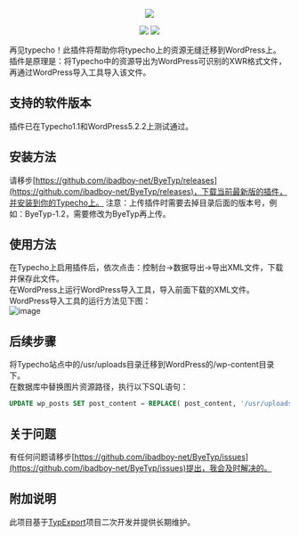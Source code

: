<p align="center"><img src="https://github.com/ibadboy-net/ByeTyp/blob/master/image/logo.png"></p>

<p align="center">
<a href="https://github.com/ibadboy-net/ByeTyp/releases"><img src="https://img.shields.io/badge/pod-v1.3-yellow.svg"></a>
<a href="https://github.com/ibadboy-net/ByeTyp/blob/master/LICENSE"><img src="https://img.shields.io/badge/license-mit-000000.svg"></a>
</p>

再见typecho！此插件将帮助你将typecho上的资源无缝迁移到WordPress上。  
插件是原理是：将Typecho中的资源导出为WordPress可识别的XWR格式文件，再通过WordPress导入工具导入该文件。  

## 支持的软件版本
插件已在Typecho1.1和WordPress5.2.2上测试通过。

## 安装方法
请移步[https://github.com/ibadboy-net/ByeTyp/releases](https://github.com/ibadboy-net/ByeTyp/releases)，下载当前最新版的插件，并安装到你的Typecho上。 
注意：上传插件时需要去掉目录后面的版本号，例如：ByeTyp-1.2，需要修改为ByeTyp再上传。    

## 使用方法
在Typecho上启用插件后，依次点击：控制台->数据导出->导出XML文件，下载并保存此文件。  
在WordPress上运行WordPress导入工具，导入前面下载的XML文件。     
WordPress导入工具的运行方法见下图：  
![image](https://github.com/ibadboy-net/ByeTyp/blob/master/image/wp.png)

## 后续步骤
将Typecho站点中的/usr/uploads目录迁移到WordPress的/wp-content目录下。  
在数据库中替换图片资源路径，执行以下SQL语句：  
```sql
UPDATE wp_posts SET post_content = REPLACE( post_content, '/usr/uploads/', '/wp-content/uploads/');
```

## 关于问题
有任何问题请移步[https://github.com/ibadboy-net/ByeTyp/issues](https://github.com/ibadboy-net/ByeTyp/issues)提出，我会及时解决的。  

## 附加说明
此项目基于[TypExport](https://github.com/panxianhai/TypExport)项目二次开发并提供长期维护。  

